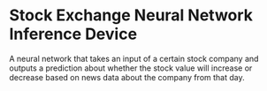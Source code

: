 # Stock Exchange Neural Network Inference Device

A neural network that takes an input of a certain stock company and outputs a prediction about whether the stock value will increase or decrease based on news data about the company from that day.
